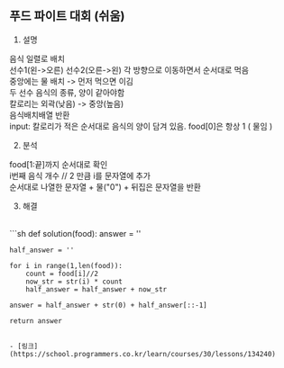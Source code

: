 ## 푸드 파이트 대회 (쉬움)

1. 설명

음식 일렬로 배치
</br>
선수1(왼->오른) 선수2(오른->왼) 각 방향으로 이동하면서 순서대로 먹음
</br>
중앙에는 물 배치 -> 먼저 먹으면 이김
</br>
두 선수 음식의 종류, 양이 같아야함
</br>
칼로리는 외곽(낮음) -> 중앙(높음)
</br>
음식배치배열 반환
</br>
input:  칼로리가 적은 순서대로 음식의 양이 담겨 있음. food[0]은 항상 1 ( 물임 )
</br>

2. 분석

food[1:끝]까지 순서대로 확인
</br>
i번째 음식 개수 // 2 만큼 i를 문자열에 추가
</br>
순서대로 나열한 문자열 + 물("0") + 뒤집은 문자열을 반환

3. 해결

</br>
```sh
def solution(food):
    answer = ''
    
    half_answer = ''
    
    for i in range(1,len(food)):
        count = food[i]//2
        now_str = str(i) * count
        half_answer = half_answer + now_str
        
    answer = half_answer + str(0) + half_answer[::-1]
    
    return answer
```

- [링크](https://school.programmers.co.kr/learn/courses/30/lessons/134240)